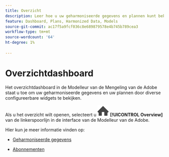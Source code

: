 ```yaml
---
title: Overzicht
description: Leer hoe u uw geharmoniseerde gegevens en plannen kunt bekijken in Adobe Mix Modeler.
feature: Dashboard, Plans, Harmonized Data, Models
source-git-commit: ac17f5a9fcf036c8e689879578e4b745b789cea3
workflow-type: tm+mt
source-wordcount: '64'
ht-degree: 1%

---
```



# Overzichtdashboard


Het overzichtdashboard in de Modelleur van de Mengeling van de Adobe staat u toe om uw geharmoniseerde gegevens en uw plannen door diverse configureerbare widgets te bekijken.

Als u het overzicht wilt openen, selecteert u ![Home](../assets/icons/Home.svg) **[!UICONTROL Overview]** van de linkerspoorlijn in de interface van de Modelleur van de Adobe.

Hier kun je meer informatie vinden op:

* [Geharmoniseerde gegevens](harmonized-data.md)

* [Abonnementen](plans.md)

